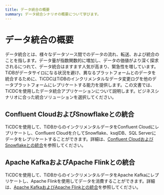 ```yaml
---
title: データ統合の概要
summary: データ統合シナリオの概要について学びます。
---
```


# データ統合の概要

データ統合とは、様々なデータソース間でのデータの流れ、転送、および統合のことを指します。データ量が指数関数的に増加し、データの価値がより深く探求されるにつれて、データ統合はますます人気が高まり、緊急性を増しています。TiDBがデータサイロになる状況を避け、異なるプラットフォームとのデータを統合するために、TiCDCはTiDBのインクリメンタルなデータ変更ログを他のデータプラットフォームにレプリケートする能力を提供します。この文書では、TiCDCを使用したデータ統合アプリケーションについて説明します。ビジネスシナリオに合った統合ソリューションを選択してください。

## Confluent CloudおよびSnowflakeとの統合

TiCDCを使用して、TiDBからのインクリメンタルデータをConfluent Cloudにレプリケートし、Confluent Cloudを介してSnowflake、ksqlDB、SQL Serverにデータをレプリケートすることができます。詳細は、[Confluent CloudおよびSnowflakeとの統合](/ticdc/integrate-confluent-using-ticdc.md)を参照してください。

## Apache KafkaおよびApache Flinkとの統合

TiCDCを使用して、TiDBからのインクリメンタルデータをApache Kafkaにレプリケートし、Apache Flinkを使用してデータを消費することができます。詳細は、[Apache KafkaおよびApache Flinkとの統合](/replicate-data-to-kafka.md)を参照してください。